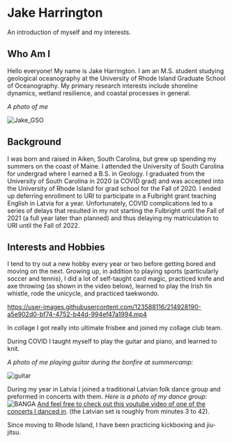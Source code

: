 # Jake Harrington 
An introduction of myself and my interests. 
## Who Am I 
Hello everyone! My name is Jake Harrington. I am an M.S. student studying geological oceanography at the University of Rhode Island Graduate School of Oceanography. My primary research interests include shoreline dynamics, wetland resilience, and coastal processes in general.  

*A photo of me* 

![Jake_GSO](https://user-images.githubusercontent.com/123588116/214932323-61163d5a-4d64-4e82-a6dd-e7d8d0eff253.PNG)


## Background 
I was born and raised in Aiken, South Carolina, but grew up spending my summers on the coast of Maine. I attended the University of South Carolina for undergrad where I earned a B.S. in Geology. I graduated from the University of South Carolina in 2020 (a COVID grad) and was accepted into the University of Rhode Island for grad school for the Fall of 2020. I ended up deferring enrollment to URI to participate in a Fulbright grant teaching English in Latvia for a year. Unfortunately, COVID complications led to a series of delays that resulted in my not starting the Fulbright until the Fall of 2021 (a full year later than planned) and thus delaying my matriculation to URI until the Fall of 2022.  

## Interests and Hobbies
I tend to try out a new hobby every year or two before getting bored and moving on the next. Growing up, in addition to playing sports (particularly soccer and tennis), I did a lot of self-taught card magic, practiced knife and axe throwing (as shown in the video below), learned to play the Irish tin whistle, rode the unicycle, and practiced taekwondo.

https://user-images.githubusercontent.com/123588116/214928190-a5e902d0-bf74-4752-b44d-994ef47a1994.mp4



In collage I got really into ultimate frisbee and joined my collage club team. 

During COVID I taught myself to play the guitar and piano, and learned to knit.

*A photo of me playing guitar during the bonfire at summercamp:* 

![guitar](https://user-images.githubusercontent.com/123588116/214929185-8afd9597-d055-4209-a0ce-c9cf6f105d20.PNG)



During my year in Latvia I joined a traditional Latvian folk dance group and preformed in concerts with them. 
*Here is a photo of my dance group:* ![BANGA](https://user-images.githubusercontent.com/123588116/214924639-5d78fb2c-ec82-46d6-be74-a1a14fbdda84.jpg) 
[And feel free to check out this youtube video of one of the concerts I danced in](https://www.youtube.com/watch?v=f5sjusfLr4Q). (the Latvian set is roughly from minutes 3 to 42). 

Since moving to Rhode Island, I have been practicing kickboxing and jiu-jitsu. 

